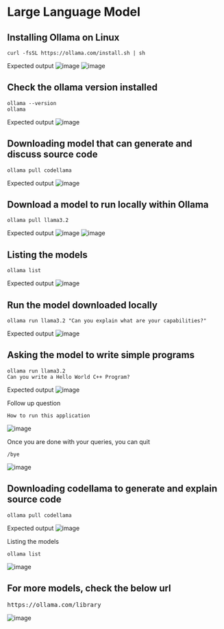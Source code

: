 # Large Language Model

## Installing Ollama on Linux
```
curl -fsSL https://ollama.com/install.sh | sh
```

Expected output
![image](https://github.com/user-attachments/assets/251a34b6-608a-4a3f-817d-de4153c2f9b1)
![image](https://github.com/user-attachments/assets/c0bdd829-1928-4926-af6d-291f06019376)

## Check the ollama version installed
```
ollama --version
ollama
```

Expected output
![image](https://github.com/user-attachments/assets/159e2d1d-3eaf-4020-a091-4d47a4d995ee)

## Downloading model that can generate and discuss source code
```
ollama pull codellama
```

Expected output
![image](https://github.com/user-attachments/assets/ff4c6b4e-5517-4227-aea3-e152c8d2938d)

## Download a model to run locally within Ollama
```
ollama pull llama3.2
```

Expected output
![image](https://github.com/user-attachments/assets/6f45efcc-406e-4d08-a453-ed69f8246a33)
![image](https://github.com/user-attachments/assets/37cd90ea-d574-427d-906e-fa5b00caa972)

## Listing the models
```
ollama list
```

Expected output
![image](https://github.com/user-attachments/assets/e8ad6155-a2a6-45a3-96e5-09a0b85ac23b)

## Run the model downloaded locally
```
ollama run llama3.2 "Can you explain what are your capabilities?"
```

Expected output
![image](https://github.com/user-attachments/assets/211772fb-981c-43e1-8070-f6b5f20b5843)


## Asking the model to write simple programs
```
ollama run llama3.2
Can you write a Hello World C++ Program?
```

Expected output
![image](https://github.com/user-attachments/assets/3abdefaf-ae0e-4df7-999f-7c10c976275e)

Follow up question
```
How to run this application
```
![image](https://github.com/user-attachments/assets/61cd3c33-6d67-483e-bed9-06794858e1a3)

Once you are done with your queries, you can quit
```
/bye
```
![image](https://github.com/user-attachments/assets/b9d95c78-3226-4f09-b288-79b82446e296)

## Downloading codellama to generate and explain source code
```
ollama pull codellama
```

Expected output
![image](https://github.com/user-attachments/assets/9abf7299-5f98-4f91-9fe4-c64059cda1f2)

Listing the models
```
ollama list
```
![image](https://github.com/user-attachments/assets/8b2c1630-ce19-45c9-b643-4f4fb9d0d63f)

## For more models, check the below url
<pre>
https://ollama.com/library  
</pre>
![image](https://github.com/user-attachments/assets/4dfb55d1-0e2b-405e-b6d9-bfeb9eeb2382)
